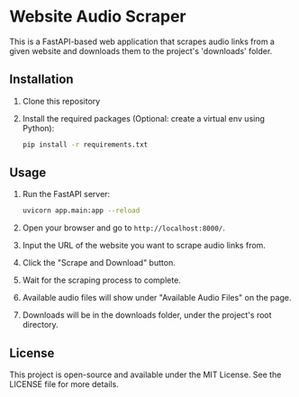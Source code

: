 # Website Audio Scraper

This is a FastAPI-based web application that scrapes audio links from a given website and downloads them to the project's 'downloads' folder.

## Installation

1. Clone this repository
2. Install the required packages (Optional: create a virtual env using Python):

    ```bash
    pip install -r requirements.txt
    ```

## Usage

1. Run the FastAPI server:

    ```bash
    uvicorn app.main:app --reload
    ```
2. Open your browser and go to `http://localhost:8000/`.
3. Input the URL of the website you want to scrape audio links from.
4. Click the "Scrape and Download" button.
5. Wait for the scraping process to complete.
6. Available audio files will show under "Available Audio Files" on the page.
7. Downloads will be in the downloads folder, under the project's root directory.

## License

This project is open-source and available under the MIT License. See the LICENSE file for more details.
